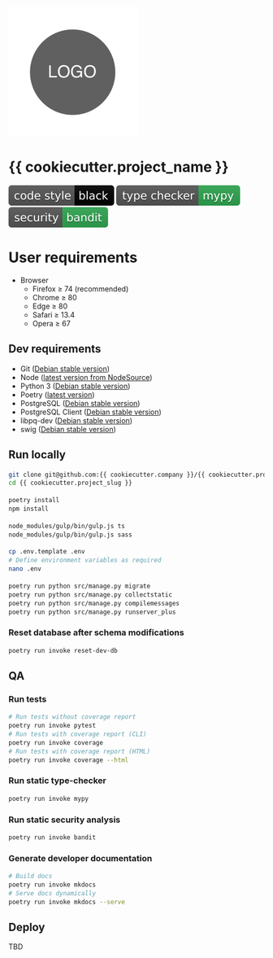 <img alt="Logo" height="256" src="src/static/{{cookiecutter.project_slug}}/img/logo.png" width="256"/>

# {{ cookiecutter.project_name }}

[![code style: black](res/graphics/readme_badges/black.svg)](https://github.com/psf/black)
[![mypy: type checked](res/graphics/readme_badges/mypy.svg)](https://github.com/python/mypy)
[![bandit: security](res/graphics/readme_badges/bandit.svg)](https://github.com/PyCQA/bandit)

# User requirements

- Browser
    - Firefox ≥ 74 (recommended)
    - Chrome ≥ 80
    - Edge ≥ 80
    - Safari ≥ 13.4
    - Opera ≥ 67

## Dev requirements

- Git ([Debian stable version](https://packages.debian.org/stable/git))
- Node ([latest version from NodeSource](https://github.com/nodesource/distributions/blob/master/README.md#debinstall))
- Python 3 ([Debian stable version](https://packages.debian.org/stable/python3))
- Poetry ([latest version](https://python-poetry.org/docs/#osx--linux--bashonwindows-install-instructions))
- PostgreSQL ([Debian stable version](https://packages.debian.org/stable/postgresql))
- PostgreSQL Client ([Debian stable version](https://packages.debian.org/stable/postgresql-client))
- libpq-dev ([Debian stable version](https://packages.debian.org/stable/libpq-dev))
- swig ([Debian stable version](https://packages.debian.org/stable/swig))

## Run locally

```sh
git clone git@github.com:{{ cookiecutter.company }}/{{ cookiecutter.project_slug }}.git
cd {{ cookiecutter.project_slug }}

poetry install
npm install

node_modules/gulp/bin/gulp.js ts
node_modules/gulp/bin/gulp.js sass

cp .env.template .env
# Define environment variables as required
nano .env

poetry run python src/manage.py migrate
poetry run python src/manage.py collectstatic
poetry run python src/manage.py compilemessages
poetry run python src/manage.py runserver_plus
```

### Reset database after schema modifications

```sh
poetry run invoke reset-dev-db
```

## QA

### Run tests

```sh
# Run tests without coverage report
poetry run invoke pytest
# Run tests with coverage report (CLI)
poetry run invoke coverage
# Run tests with coverage report (HTML)
poetry run invoke coverage --html
```

### Run static type-checker

```sh
poetry run invoke mypy
```

### Run static security analysis

```sh
poetry run invoke bandit
```

### Generate developer documentation

```sh
# Build docs
poetry run invoke mkdocs
# Serve docs dynamically
poetry run invoke mkdocs --serve
```

## Deploy

TBD
